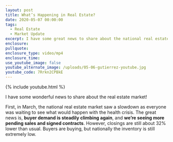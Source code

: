 ```yaml
---
layout: post
title: What’s Happening in Real Estate?
date: 2020-05-07 00:00:00
tags:
  - Real Estate
  - Market Update
excerpt: I have some great news to share about the national real estate market.
enclosure:
pullquote:
enclosure_type: video/mp4
enclosure_time:
use_youtube_image: false
youtube_alternate_image: /uploads/05-06-gutierrez-youtube.jpg
youtube_code: 7Rrkn2CPBkE
---
```


{% include youtube.html %}

I have some wonderful news to share about the real estate market\!

First, in March, the national real estate market saw a slowdown as everyone was waiting to see what would happen with the health crisis. The great news is, **buyer demand is steadily climbing again**, and **we’re seeing more pending sales and signed contracts**. However, closings are still about 32% lower than usual. Buyers are buying, but nationally the inventory is still extremely low.